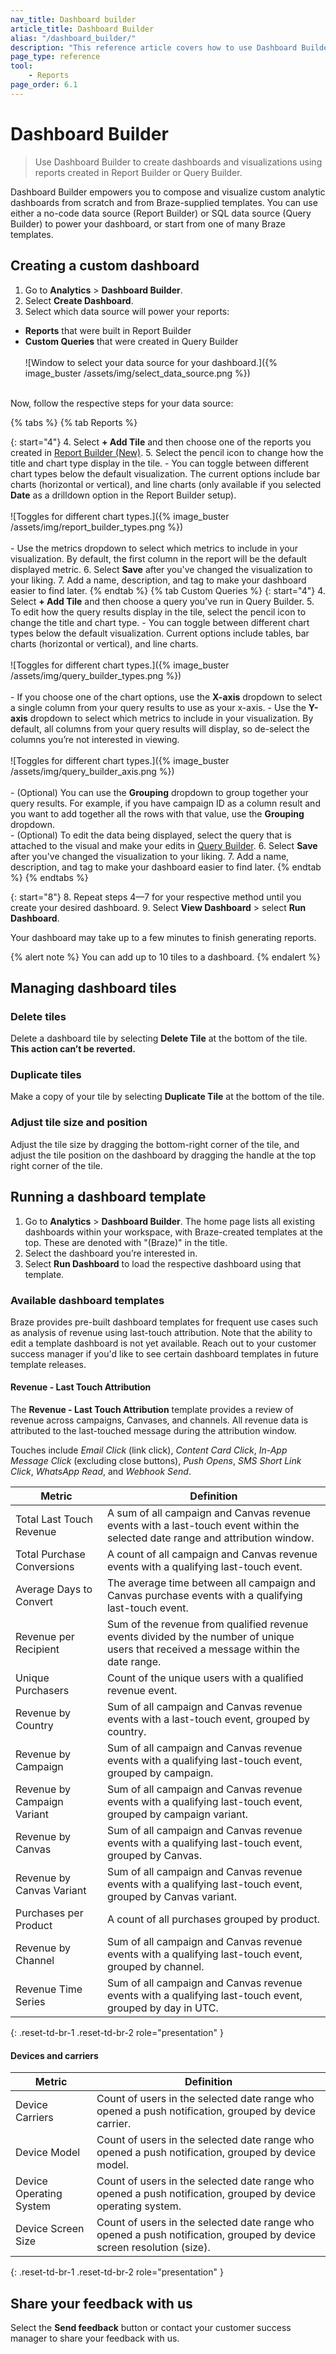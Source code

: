 ```yaml
---
nav_title: Dashboard builder
article_title: Dashboard Builder
alias: "/dashboard_builder/"
description: "This reference article covers how to use Dashboard Builder to create dashboards and visualizations using reports created in Query Builder."
page_type: reference
tool:
    - Reports
page_order: 6.1
---
```


# Dashboard Builder

> Use Dashboard Builder to create dashboards and visualizations using reports created in Report Builder or Query Builder.

Dashboard Builder empowers you to compose and visualize custom analytic dashboards from scratch and from Braze-supplied templates. You can use either a no-code data source (Report Builder) or SQL data source (Query Builder) to power your dashboard, or start from one of many Braze templates.

## Creating a custom dashboard

1. Go to **Analytics** > **Dashboard Builder**.
2. Select **Create Dashboard**.
3. Select which data source will power your reports:
- **Reports** that were built in Report Builder
- **Custom Queries** that were created in Query Builder<br><br>![Window to select your data source for your dashboard.]({% image_buster /assets/img/select_data_source.png %})<br><br>

Now, follow the respective steps for your data source:

{% tabs %}
{% tab Reports %}

{: start="4"}
4. Select **+ Add Tile** and then choose one of the reports you created in [Report Builder (New)]({{site.baseurl}}/user_guide/analytics/reporting/report_builder/).
5. Select the pencil icon to change how the title and chart type display in the tile.
    - You can toggle between different chart types below the default visualization. The current options include bar charts (horizontal or vertical), and line charts (only available if you selected **Date** as a drilldown option in the Report Builder setup).<br><br>![Toggles for different chart types.]({% image_buster /assets/img/report_builder_types.png %})<br><br>
    - Use the metrics dropdown to select which metrics to include in your visualization. By default, the first column in the report will be the default displayed metric.
6. Select **Save** after you've changed the visualization to your liking.
7. Add a name, description, and tag to make your dashboard easier to find later.
{% endtab %}
{% tab Custom Queries %}
{: start="4"}
4. Select **+ Add Tile** and then choose a query you’ve run in Query Builder.
5. To edit how the query results display in the tile, select the pencil icon to change the title and chart type.
    - You can toggle between different chart types below the default visualization. Current options include tables, bar charts (horizontal or vertical), and line charts.<br><br>![Toggles for different chart types.]({% image_buster /assets/img/query_builder_types.png %})<br><br>
        - If you choose one of the chart options, use the **X-axis** dropdown to select a single column from your query results to use as your x-axis.
        - Use the **Y-axis** dropdown to select which metrics to include in your visualization. By default, all columns from your query results will display, so de-select the columns you’re not interested in viewing.<br><br>![Toggles for different chart types.]({% image_buster /assets/img/query_builder_axis.png %})<br><br>
        - (Optional) You can use the **Grouping** dropdown to group together your query results. For example, if you have campaign ID as a column result and you want to add together all the rows with that value, use the **Grouping** dropdown.  
        - (Optional) To edit the data being displayed, select the query that is attached to the visual and make your edits in [Query Builder]({{site.baseurl}}/user_guide/analytics/query_builder/). 
6. Select **Save** after you've changed the visualization to your liking.
7. Add a name, description, and tag to make your dashboard easier to find later.
{% endtab %}
{% endtabs %}

{: start="8"}
8. Repeat steps 4—7 for your respective method until you create your desired dashboard.
9. Select **View Dashboard** > select **Run Dashboard**. 

Your dashboard may take up to a few minutes to finish generating reports.

{% alert note %}
You can add up to 10 tiles to a dashboard.
{% endalert %}

## Managing dashboard tiles

### Delete tiles

Delete a dashboard tile by selecting **Delete Tile** at the bottom of the tile. **This action can’t be reverted.**

### Duplicate tiles

Make a copy of your tile by selecting **Duplicate Tile** at the bottom of the tile.

### Adjust tile size and position

Adjust the tile size by dragging the bottom-right corner of the tile, and adjust the tile position on the dashboard by dragging the handle at the top right corner of the tile.

## Running a dashboard template

1. Go to **Analytics** > **Dashboard Builder**. The home page lists all existing dashboards within your workspace, with Braze-created templates at the top. These are denoted with "(Braze)" in the title.
2. Select the dashboard you’re interested in.
3. Select **Run Dashboard** to load the respective dashboard using that template.

### Available dashboard templates

Braze provides pre-built dashboard templates for frequent use cases such as analysis of revenue using last-touch attribution. Note that the ability to edit a template dashboard is not yet available. Reach out to your customer success manager if you'd like to see certain dashboard templates in future template releases.

#### Revenue - Last Touch Attribution

The **Revenue - Last Touch Attribution** template provides a review of revenue across campaigns, Canvases, and channels. All revenue data is attributed to the last-touched message during the attribution window.

Touches include _Email Click_ (link click), _Content Card Click_, _In-App Message Click_ (excluding close buttons), _Push Opens_, _SMS Short Link Click_, _WhatsApp Read_, and _Webhook Send_.

| Metric | Definition |
| --- | --- |
| Total Last Touch Revenue | A sum of all campaign and Canvas revenue events with a last-touch event within the selected date range and attribution window. |
| Total Purchase Conversions | A count of all campaign and Canvas revenue events with a qualifying last-touch event. |
| Average Days to Convert | The average time between all campaign and Canvas purchase events with a qualifying last-touch event. |
| Revenue per Recipient | Sum of the revenue from qualified revenue events divided by the number of unique users that received a message within the date range. |
| Unique Purchasers | Count of the unique users with a qualified revenue event. |
| Revenue by Country | Sum of all campaign and Canvas revenue events with a last-touch event, grouped by country. |
| Revenue by Campaign | Sum of all campaign and Canvas revenue events with a qualifying last-touch event, grouped by campaign. |
| Revenue by Campaign Variant | Sum of all campaign and Canvas revenue events with a qualifying last-touch event, grouped by campaign variant. |
| Revenue by Canvas | Sum of all campaign and Canvas revenue events with a qualifying last-touch event, grouped by Canvas. |
| Revenue by Canvas Variant | Sum of all campaign and Canvas revenue events with a qualifying last-touch event, grouped by Canvas variant. |
| Purchases per Product | A count of all purchases grouped by product. |
| Revenue by Channel | Sum of all campaign and Canvas revenue events with a qualifying last-touch event, grouped by channel. | 
| Revenue Time Series | Sum of all campaign and Canvas revenue events with a qualifying last-touch event, grouped by day in UTC. |
{: .reset-td-br-1 .reset-td-br-2 role="presentation" }

#### Devices and carriers

| Metric | Definition |
| --- | --- |
| Device Carriers | Count of users in the selected date range who opened a push notification, grouped by device carrier. |
| Device Model | Count of users in the selected date range who opened a push notification, grouped by device model. |
| Device Operating System | Count of users in the selected date range who opened a push notification, grouped by device operating system. |
| Device Screen Size | Count of users in the selected date range who opened a push notification, grouped by device screen resolution (size). |
{: .reset-td-br-1 .reset-td-br-2 role="presentation" }

## Share your feedback with us

Select the **Send feedback** button or contact your customer success manager to share your feedback with us.

